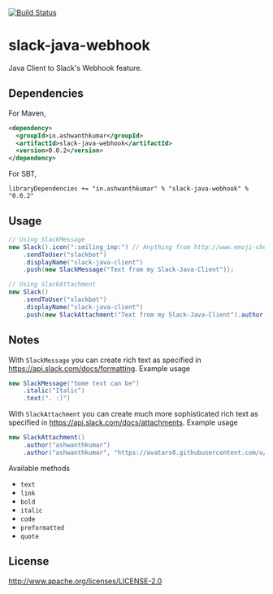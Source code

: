 [![Build Status](https://snap-ci.com/ashwanthkumar/slack-java-webhook/branch/master/build_image)](https://snap-ci.com/ashwanthkumar/slack-java-webhook/branch/master)

# slack-java-webhook
Java Client to Slack's Webhook feature. 

## Dependencies

For Maven,
```xml
<dependency>
  <groupId>in.ashwanthkumar</groupId>
  <artifactId>slack-java-webhook</artifactId>
  <version>0.0.2</version>
</dependency>
```

For SBT,
```
libraryDependencies += "in.ashwanthkumar" % "slack-java-webhook" % "0.0.2"
```

## Usage
```java
// Using SlackMessage
new Slack().icon(":smiling_imp:") // Anything from http://www.emoji-cheat-sheet.com/ should work here
    .sendToUser("slackbot")
    .displayName("slack-java-client")
    .push(new SlackMessage("Text from my Slack-Java-Client"));

// Using SlackAttachment
new Slack()
    .sendToUser("slackbot")
    .displayName("slack-java-client")
    .push(new SlackAttachment("Text from my Slack-Java-Client").author("ashwanthkumar", "https://avatars0.githubusercontent.com/u/600279?v=3&s=40"));

```

## Notes
With `SlackMessage` you can create rich text as specified in https://api.slack.com/docs/formatting. Example usage
```java
new SlackMessage("Some text can be")
    .italic("Italic")
    .text(". :)")
```
With `SlackAttachment` you can create much more sophisticated rich text as specified in https://api.slack.com/docs/attachments. Example usage
```java
new SlackAttachment()
    .author("ashwanthkumar")
    .author("ashwanthkumar", "https://avatars0.githubusercontent.com/u/600279?v=3&s=40")
```

Available methods
- `text`
- `link`
- `bold`
- `italic`
- `code`
- `preformatted`
- `quote`

## License

http://www.apache.org/licenses/LICENSE-2.0
